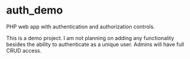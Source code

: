 # auth_demo
PHP web app with authentication and authorization controls.

This is a demo project. I am not planning on adding any functionality besides the ability to authenticate as a unique user. Admins will have full CRUD access.
